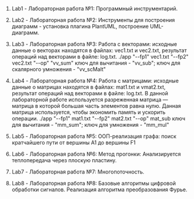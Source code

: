 1. Lab1 - Лабораторная работа №1: Программный инструментарий.
   
2. Lab2 -  Лабораторная работа №2: Инструменты для построения диаграмм - установка плагина PlantUML, построение UML-диаграмм.
   
3. Lab3 - Лабораторная работа №3: Работа с векторами: исходные данные о векторах находятся в файлах: vec1.txt и vec2.txt, результат операций над векторами в файле: log.txt.
   ./app "--fp1" vec1.txt "--fp2" vec2.txt "--op" "vv_sum"
ключ для вычитания - "vv_sub"; ключ для скалярного умножения - "vv_scMalt"

5. Lab4 - Лабораторная работа №4: Работа с матрицами:  исходные данные о матрицах находятся в файлах: mat1.txt и vmat2.txt, результат операций над векторами в файле: log.txt.
В данной лабораторной работе используется разреженная матрица — матрица в которой большая часть элементов равна нулю. Данная матрица используется, чтобы экономить память и ускорить операции.
./app "--fp1" mat1.txt "--fp2" mat2.txt "--op" mat_sub
ключ для вычитания - "mm_sum"; ключ для умножения - "mm_mul"

7. Lab5 - Лабораторная работа №5: ООП-реализация графа: поиск кратчайшего пути от вершины A1 до вершины F1

8. Lab6 - Лабораторная работа №6:  Метод прогонки: Анализируется теплопередача через плоскую пластину.

9.  Lab7 - Лабораторная работа №7: Многопоточность.

10.  Lab8 - Лабораторная работа №8: Базовые алгоритмы цифровой обработки сигналов. Реализация алгоритма преобразования Фурье.
